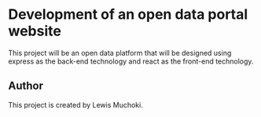 # Development of an open data portal website

This project will be an open data platform that will be designed using express as the back-end technology and react as the front-end technology.

## Author

This project is created by Lewis Muchoki.

